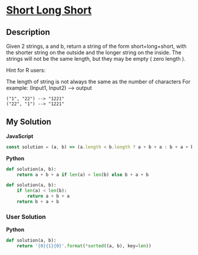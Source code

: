 # [Short Long Short](https://www.codewars.com/kata/50654ddff44f800200000007)

## Description

Given 2 strings, a and b, return a string of the form short+long+short, with the shorter string on the outside and the longer string on the inside. The strings will not be the same length, but they may be empty ( zero length ).

Hint for R users:

The length of string is not always the same as the number of characters
For example: (Input1, Input2) --> output

```
("1", "22") --> "1221"
("22", "1") --> "1221"
```

## My Solution

**JavaScript**

```js
const solution = (a, b) => (a.length < b.length ? a + b + a : b + a + b);
```

**Python**

```py
def solution(a, b):
    return a + b + a if len(a) < len(b) else b + a + b
```

```py
def solution(a, b):
    if len(a) < len(b):
        return a + b + a
    return b + a + b
```

### User Solution

**Python**

```py
def solution(a, b):
    return '{0}{1}{0}'.format(*sorted((a, b), key=len))
```
